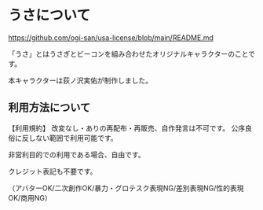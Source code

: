 # うさについて
https://github.com/ogi-san/usa-license/blob/main/README.md

「うさ」とはうさぎとビーコンを組み合わせたオリジナルキャラクターのことです。

本キャラクターは荻ノ沢実佑が制作しました。

## 利用方法について

【利用規約】
改変なし・ありの再配布・再販売、自作発言は不可です。
公序良俗に反しない範囲で利用可能です。

非営利目的での利用である場合、自由です。

クレジット表記も不要です。

（アバターOK/二次創作OK/暴力・グロテスク表現NG/差別表現NG/性的表現OK/商用NG）

